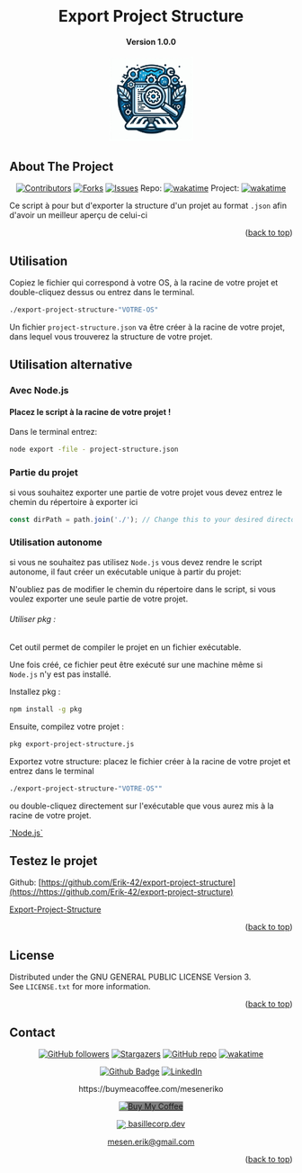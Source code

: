 <div align="center">
</div>
<a name="readme-top"></a>

<!-- PROJECT LOGO -->
<br />
<div align="center">
  <h1>Export Project Structure</h1>
  <h4>Version 1.0.0</h4>
  <a href="https://github.com/Erik-42">
    <img src="assets/img/EPS.jpeg" alt="Logo Export Project Stucture" width="150" height="150">
  </a>
</div>


<!-- ABOUT THE PROJECT -->

## About The Project

<div align="center">


[![Contributors][contributors-shield]][contributors-url]
[![Forks][forks-shield]][forks-url]
[![Issues][issues-shield]][issues-url]
Repo: [![wakatime](https://wakatime.com/badge/github/Erik-42/export-file-structure.svg)](https://wakatime.com/badge/github/Erik-42/export-file-structure)
Project: [![wakatime](https://wakatime.com/badge/user/f84d00d8-fee3-4ca3-803d-3daa3c7053a5/project/9f40ffc6-b660-481b-8f1e-46fa60ade704.svg)](https://wakatime.com/badge/user/f84d00d8-fee3-4ca3-803d-3daa3c7053a5/project/9f40ffc6-b660-481b-8f1e-46fa60ade704)

</div>

Ce script à pour but d'exporter la structure d'un projet au format `.json` afin d'avoir un meilleur aperçu de celui-ci
<p></p>


<p align="right">(<a href="#readme-top">back to top</a>)</p>

## Utilisation
Copiez le fichier qui correspond à votre OS, à la racine de votre projet et double-cliquez dessus ou entrez dans le terminal.

```bash
./export-project-structure-"VOTRE-OS" 
```
Un fichier `project-structure.json` va être créer à la racine de votre projet, dans lequel vous trouverez la structure de votre projet.

## Utilisation alternative

### Avec Node.js

#### Placez le script à la racine de votre projet !

Dans le terminal entrez: 

```bash
node export -file - project-structure.json
```
### Partie du projet
si vous souhaitez exporter une partie de votre projet vous devez entrez le chemin du répertoire à exporter ici 

```js
const dirPath = path.join('./'); // Change this to your desired directory
```
### Utilisation autonome
si vous ne souhaitez pas utilisez `Node.js` vous devez rendre le script autonome, il faut créer un exécutable unique à partir du projet:

N'oubliez pas de modifier le chemin du répertoire dans le script, si vous voulez exporter une seule partie de votre projet.

###### Utiliser pkg : 
Cet outil permet de compiler le projet en un fichier exécutable. 

Une fois créé, ce fichier peut être exécuté sur une machine même si `Node.js` n'y est pas installé.

Installez pkg :
```bash
npm install -g pkg
```

Ensuite, compilez votre projet :
```bash
pkg export-project-structure.js
```
Exportez votre structure:
placez le fichier créer à la racine de votre projet et entrez dans le terminal
```bash
./export-project-structure-"VOTRE-OS"" 
```
ou double-cliquez directement sur l'exécutable que vous aurez mis à la racine de votre projet.

<div>
<a href=https://nodejs.org>`Node.js`</a>
</div>

## Testez le projet

Github: [https://github.com/Erik-42/export-project-structure](https://https://github.com/Erik-42/export-project-structure)

<a href=#>Export-Project-Structure</a>

<p align="right">(<a href="#readme-top">back to top</a>)</p>

## License

Distributed under the GNU GENERAL PUBLIC LICENSE
Version 3.<br>
See `LICENSE.txt` for more information.

<p align="right">(<a href="#readme-top">back to top</a>)</p>

## Contact

<div align="center">

[![GitHub followers][github followers-shield]][github followers-url]
[![Stargazers][stars-shield]][stars-url]
[![GitHub repo][github repo-shield]][github repo-url]
[![wakatime](https://wakatime.com/badge/user/f84d00d8-fee3-4ca3-803d-3daa3c7053a5.svg)](https://wakatime.com/@f84d00d8-fee3-4ca3-803d-3daa3c7053a5)

[![Github Badge][github badge-shield]][github badge-url]
[![LinkedIn][linkedin-shield]][linkedin-url]

<p>https://buymeacoffee.com/meseneriko</p>
<a href="https://buymeacoffee.com/meseneriko">
    <img src="./images/divers/bmc_qr.png" alt="Buy My Coffee
    " width="20%" style="background-color:grey">
</a>  
<p></p>
<p></p>
<a href = 'https://basillecorp.dev'> <img width = '32px' align= 'center' src="https://raw.githubusercontent.com/rahulbanerjee26/githubAboutMeGenerator/main/icons/portfolio.png"/> basillecorp.dev</a>

mesen.erik@gmail.com

</div>

<p align="right">(<a href="#readme-top">back to top</a>)</p>

<!-- MARKDOWN LINKS & IMAGES -->
<!-- https://www.markdownguide.org/basic-syntax/#reference-style-links -->

[wakatime-shield]: https://wakatime.com/badge/user/f84d00d8-fee3-4ca3-803d-3daa3c7053a5.svg
[wakatime-url]: https://wakatime.com/@f84d00d8-fee3-4ca3-803d-3daa3c7053a5
[github badge-shield]: https://img.shields.io/badge/Github-Erik--42-155?style=for-the-badge&logo=github
[github badge-url]: https://github.com/Erik-42
[github repo-shield]: https://img.shields.io/badge/Repositories-68-blue
[github repo-url]: https://github.com/Erik-42/Erik-42?tab=repositories
[github followers-shield]: https://img.shields.io/github/followers/Erik-42
[github followers-url]: https://github.com/followers/Erik-42
[contributors-shield]: https://img.shields.io/github/contributors/Erik-42/export-project-structure
[contributors-url]: https://github.com/Erik-42/export-project-structure/graphs/contributors
[forks-shield]: https://img.shields.io/github/forks/Erik-42/export-file-structure
[forks-url]: https://github.com/Erik-42/export-file-structure/forks
[issues-shield]: https://img.shields.io/github/issues-raw/Erik-42/export-file-structure
[issues-url]: https://github.com/Erik-42/export-file-structure/issues
[stars-shield]: https://img.shields.io/github/stars/Erik-42
[stars-url]: https://github.com/Erik-42?tab=stars
[linkedin-shield]: https://img.shields.io/badge/-LinkedIn-black.svg?style=for-the-badge&logo=linkedin&colorB=555
[linkedin-url]: https://www.linkedin.com/in/erik-mesen/
[html-shield]: https://img.shields.io/badge/-LinkedIn-black.svg?style=for-the-badge&logo=linkedin&colorB=555
[html-url]: https://html.spec.whatwg.org/
[css-shield]: https://img.shields.io/badge/-LinkedIn-black.svg?style=for-the-badge&logo=linkedin&colorB=555
[css-url]: https://www.w3.org/TR/CSS/#css
[javascript-shield]: https://img.shields.io/badge/-LinkedIn-black.svg?style=for-the-badge&logo=linkedin&colorB=555
